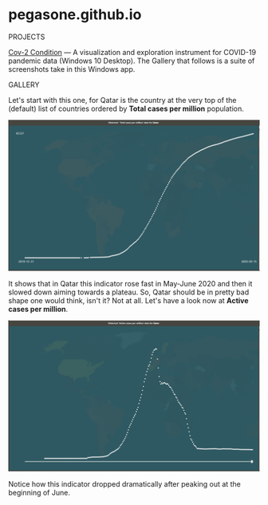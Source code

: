 # pegasone.github.io
PROJECTS

<a href="https://github.com/pegasone/cov2con">Cov-2 Condition</a> — A visualization and exploration instrument for COVID-19 pandemic data (Windows 10 Desktop). The Gallery that follows is a suite of screenshots take in this Windows app.

GALLERY

Let's start with this one, for Qatar is the country at the very top of the (default) list of countries ordered by <b>Total cases per million</b> population.

![Figure 1](/img/img002.png)

It shows that in Qatar this indicator rose fast in May-June 2020 and then it slowed down aiming towards a plateau. So, Qatar should be in pretty bad shape one would think, isn't it? Not at all. Let's have a look now at <b>Active cases per million</b>.

![Figure 1](/img/img004.png)

Notice how this indicator dropped dramatically after peaking out at the beginning of June. 